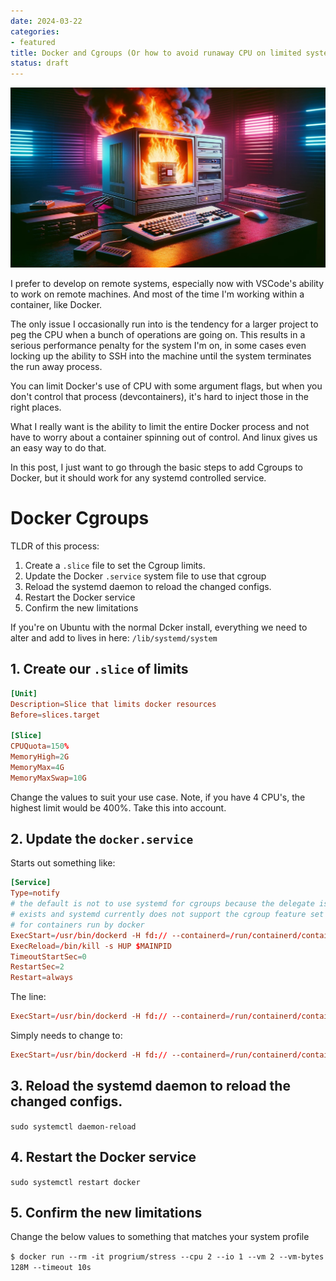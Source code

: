 ```yaml
---
date: 2024-03-22
categories:
- featured
title: Docker and Cgroups (Or how to avoid runaway CPU on limited systems)
status: draft
---
```


![Image description](/img/posts/2024.03.22-cgroup.jpg)

I prefer to develop on remote systems, especially now with VSCode's ability to work on remote machines. And most of the time I'm working within a container, like Docker.

The only issue I occasionally run into is the tendency for a larger project to peg the CPU when a bunch of operations are going on. This results in a serious performance penalty for the system I'm on, in some cases even locking up the ability to SSH into the machine until the system terminates the run away process.

You can limit Docker's use of CPU with some argument flags, but when you don't control that process (devcontainers), it's hard to inject those in the right places.

What I really want is the ability to limit the entire Docker process and not have to worry about a container spinning out of control. And linux gives us an easy way to do that.

In this post, I just want to go through the basic steps to add Cgroups to Docker, but it should work for any systemd controlled service.

# Docker Cgroups

TLDR of this process:

1. Create a `.slice` file to set the Cgroup limits.
2. Update the Docker `.service` system file to use that cgroup
3. Reload the systemd daemon to reload the changed configs.
4. Restart the Docker service
5. Confirm the new limitations


If you're on Ubuntu with the normal Dcker install, everything we need to alter and add to lives in here: `/lib/systemd/system`

## 1. Create our `.slice` of limits

```toml
[Unit]
Description=Slice that limits docker resources
Before=slices.target

[Slice]
CPUQuota=150%
MemoryHigh=2G
MemoryMax=4G
MemoryMaxSwap=10G
```

Change the values to suit your use case. Note, if you have 4 CPU's, the highest limit would be 400%. Take this into account.

## 2. Update the `docker.service`

Starts out something like:

```toml
[Service]
Type=notify
# the default is not to use systemd for cgroups because the delegate issues still
# exists and systemd currently does not support the cgroup feature set required
# for containers run by docker
ExecStart=/usr/bin/dockerd -H fd:// --containerd=/run/containerd/containerd.sock
ExecReload=/bin/kill -s HUP $MAINPID
TimeoutStartSec=0
RestartSec=2
Restart=always
```

The line:
```toml
ExecStart=/usr/bin/dockerd -H fd:// --containerd=/run/containerd/containerd.sock
```

Simply needs to change to:

```toml
ExecStart=/usr/bin/dockerd -H fd:// --containerd=/run/containerd/containerd.sock --cgroup-parent=docker.slice
```


## 3. Reload the systemd daemon to reload the changed configs.

`sudo systemctl daemon-reload`

## 4. Restart the Docker service

`sudo systemctl restart docker`

## 5. Confirm the new limitations

Change the below values to something that matches your system profile

`$ docker run --rm -it progrium/stress --cpu 2 --io 1 --vm 2 --vm-bytes 128M --timeout 10s`
